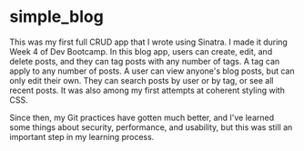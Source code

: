 simple_blog
===========
This was my first full CRUD app that I wrote using Sinatra. I made it during Week 4 of Dev Bootcamp. In this blog app, users can create, edit, and delete posts, and they can tag posts with any number of tags. A tag can apply to any number of posts. A user can view anyone's blog posts, but can only edit their own. They can search posts by user or by tag, or see all recent posts. It was also among my first attempts at coherent styling with CSS.

Since then, my Git practices have gotten much better, and I've learned some things about security, performance, and usability, but this was still an important step in my learning process.

